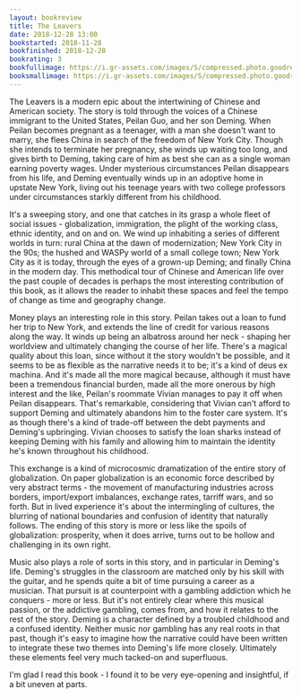 ```yaml
---
layout: bookreview
title: The Leavers
date: 2018-12-28 13:00
bookstarted: 2018-11-28
bookfinished: 2018-12-28
bookrating: 3
bookfullimage: https://i.gr-assets.com/images/S/compressed.photo.goodreads.com/books/1489158974l/30753987._SX98_.jpg
booksmallimage: https://i.gr-assets.com/images/S/compressed.photo.goodreads.com/books/1489158974l/30753987._SY75_.jpg
---
```


The Leavers is a modern epic about the intertwining of Chinese and American society. The story is told through the voices of a Chinese immigrant to the United States, Peilan Guo, and her son Deming. When Peilan becomes pregnant as a teenager, with a man she doesn't want to marry, she flees China in search of the freedom of New York City. Though she intends to terminate her pregnancy, she winds up waiting too long, and gives birth to Deming, taking care of him as best she can as a single woman earning poverty wages. Under mysterious circumstances Peilan disappears from his life, and Deming eventually winds up in an adoptive home in upstate New York, living out his teenage years with two college professors under circumstances starkly different from his childhood.



It's a sweeping story, and one that catches in its grasp a whole fleet of social issues - globalization, immigration, the plight of the working class, ethnic identity, and on and on. We wind up inhabiting a series of different worlds in turn: rural China at the dawn of modernization; New York City in the 90s; the hushed and WASPy world of a small college town; New York City as it is today, through the eyes of a grown-up Deming; and finally China in the modern day. This methodical tour of Chinese and American life over the past couple of decades is perhaps the most interesting contribution of this book, as it allows the reader to inhabit these spaces and feel the tempo of change as time and geography change.



Money plays an interesting role in this story. Peilan takes out a loan to fund her trip to New York, and extends the line of credit for various reasons along the way. It winds up being an albatross around her neck - shaping her worldview and ultimately changing the course of her life. There's a magical quality about this loan, since without it the story wouldn't be possible, and it seems to be as flexible as the narrative needs it to be; it's a kind of deus ex machina. And it's made all the more magical because, although it must have been a tremendous financial burden, made all the more onerous by high interest and the like, Peilan's roommate Vivian manages to pay it off when Peilan disappears. That's remarkable, considering that Vivian can't afford to support Deming and ultimately abandons him to the foster care system. It's as though there's a kind of trade-off between the debt payments and Deming's upbringing. Vivian chooses to satisfy the loan sharks instead of keeping Deming with his family and allowing him to maintain the identity he's known throughout his childhood.



This exchange is a kind of microcosmic dramatization of the entire story of globalization. On paper globalization is an economic force described by very abstract terms - the movement of manufacturing industries across borders, import/export imbalances, exchange rates, tarriff wars, and so forth. But in lived experience it's about the intermingling of cultures, the blurring of national boundaries and confusion of identity that naturally follows. The ending of this story is more or less like the spoils of globalization: prosperity, when it does arrive, turns out to be hollow and challenging in its own right.



Music also plays a role of sorts in this story, and in particular in Deming's life. Deming's struggles in the classroom are matched only by his skill with the guitar, and he spends quite a bit of time pursuing a career as a musician. That pursuit is at counterpoint with a gambling addiction which he conquers - more or less. But it's not entirely clear where this musical passion, or the addictive gambling, comes from, and how it relates to the rest of the story. Deming is a character defined by a troubled childhood and a confused identity. Neither music nor gambling has any real roots in that past, though it's easy to imagine how the narrative could have been written to integrate these two themes into Deming's life more closely. Ultimately these elements feel very much tacked-on and superfluous.



I'm glad I read this book - I found it to be very eye-opening and insightful, if a bit uneven at parts.